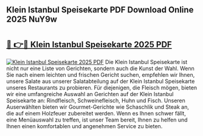 ## Klein Istanbul Speisekarte PDF Download Online 2025 NuY9w

# <h2><a href="http://gc7gbo4.nevu.top/?p=Klein+Istanbul+Speisekarte">🔗 👉🔴 Klein Istanbul Speisekarte 2025 PDF</a></h2>

[![Klein Istanbul Speisekarte 2025 PDF](https://i.imgur.com/dBaPXMq.png)](http://gc7gbo4.nevu.top/?p=Klein+Istanbul+Speisekarte)
Die Klein Istanbul Speisekarte ist nicht nur eine Liste von Gerichten, sondern auch die Kunst der Wahl. Wenn Sie nach einem leichten und frischen Gericht suchen, empfehlen wir Ihnen, unsere Salate aus unserer Salatabteilung auf der Klein Istanbul Speisekarte unseres Restaurants zu probieren. Für diejenigen, die Fleisch mögen, bieten wir eine umfangreiche Auswahl an Gerichten auf der Klein Istanbul Speisekarte an: Rindfleisch, Schweinefleisch, Huhn und Fisch. Unseren Auserwählten bieten wir Gourmet-Gerichte wie Schaschlik und Steak an, die auf einem Holzfeuer zubereitet werden. Wenn es Ihnen schwer fällt, eine Menüauswahl zu treffen, ist unser Team bereit, Ihnen zu helfen und Ihnen einen komfortablen und angenehmen Service zu bieten.
